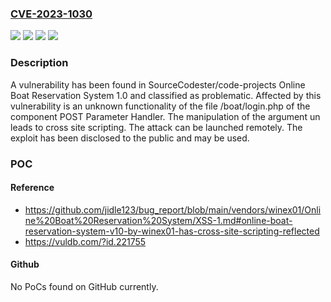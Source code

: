 ### [CVE-2023-1030](https://cve.mitre.org/cgi-bin/cvename.cgi?name=CVE-2023-1030)
![](https://img.shields.io/static/v1?label=Product&message=Online%20Boat%20Reservation%20System&color=blue)
![](https://img.shields.io/static/v1?label=Version&message=%3D%201.0%20&color=brighgreen)
![](https://img.shields.io/static/v1?label=Vulnerability&message=Code%20Injection&color=brighgreen)
![](https://img.shields.io/static/v1?label=Vulnerability&message=Cross%20Site%20Scripting&color=brighgreen)

### Description

A vulnerability has been found in SourceCodester/code-projects Online Boat Reservation System 1.0 and classified as problematic. Affected by this vulnerability is an unknown functionality of the file /boat/login.php of the component POST Parameter Handler. The manipulation of the argument un leads to cross site scripting. The attack can be launched remotely. The exploit has been disclosed to the public and may be used.

### POC

#### Reference
- https://github.com/jidle123/bug_report/blob/main/vendors/winex01/Online%20Boat%20Reservation%20System/XSS-1.md#online-boat-reservation-system-v10-by-winex01-has-cross-site-scripting-reflected
- https://vuldb.com/?id.221755

#### Github
No PoCs found on GitHub currently.


